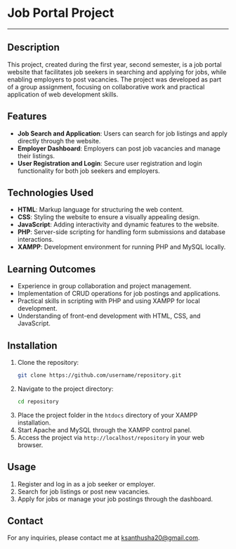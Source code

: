 # Job Portal Project

---

## Description
This project, created during the first year, second semester, is a job portal website that facilitates job seekers in searching and applying for jobs, while enabling employers to post vacancies. The project was developed as part of a group assignment, focusing on collaborative work and practical application of web development skills.

## Features
- **Job Search and Application**: Users can search for job listings and apply directly through the website.
- **Employer Dashboard**: Employers can post job vacancies and manage their listings.
- **User Registration and Login**: Secure user registration and login functionality for both job seekers and employers.

## Technologies Used
- **HTML**: Markup language for structuring the web content.
- **CSS**: Styling the website to ensure a visually appealing design.
- **JavaScript**: Adding interactivity and dynamic features to the website.
- **PHP**: Server-side scripting for handling form submissions and database interactions.
- **XAMPP**: Development environment for running PHP and MySQL locally.

## Learning Outcomes
- Experience in group collaboration and project management.
- Implementation of CRUD operations for job postings and applications.
- Practical skills in scripting with PHP and using XAMPP for local development.
- Understanding of front-end development with HTML, CSS, and JavaScript.

## Installation
1. Clone the repository:
    ```bash
    git clone https://github.com/username/repository.git
    ```
2. Navigate to the project directory:
    ```bash
    cd repository
    ```
3. Place the project folder in the `htdocs` directory of your XAMPP installation.
4. Start Apache and MySQL through the XAMPP control panel.
5. Access the project via `http://localhost/repository` in your web browser.

## Usage
1. Register and log in as a job seeker or employer.
2. Search for job listings or post new vacancies.
3. Apply for jobs or manage your job postings through the dashboard.

## Contact
For any inquiries, please contact me at [ksanthusha20@gmail.com](mailto:ksanthusha20@gmail.com).
